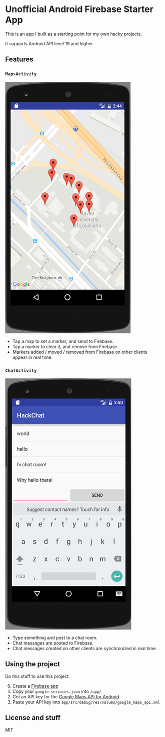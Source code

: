 # Unofficial Android Firebase Starter App

This is an app I built as a starting point for my own hacky projects. 

It supports Android API level 19 and higher.

## Features

### `MapsActivity`

![Preview of maps, displaying a few markers](map-preview.png)

- Tap a map to set a marker, and send to Firebase.
- Tap a marker to clear it, and remove from Firebase.
- Markers added / moved / removed from Firebase on other clients appear 
  in real time.

### `ChatActivity`

![Preview of chat, displaying a few chat messages](chat-preview.png)

- Type something and post to a chat room.
- Chat messages are posted to Firebase.
- Chat messages created on other clients are synchronized in real time.

## Using the project

Do this stuff to use this project.

0. Create a [Firebase app](http://firebase.google.com)
0. Copy your `google-services.json` into `/app/`
0. Get an API key for the [Google Maps API for Android](https://developers.google.com/maps/documentation/android-api/)
0. Paste your API key into `app/src/debug/res/values/google_maps_api.xml`

## License and stuff
MIT